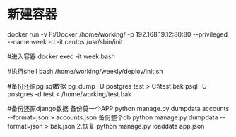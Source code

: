 # 新建容器
docker run  -v F:/Docker:/home/working/ -p 192.168.19.12:80:80   --privileged   --name week -d -it  centos /usr/sbin/init 

#进入容器
docker exec -it week bash

#执行shell
bash /home/working/weekly/deploy/init.sh

#备份还原pg sql数据
pg_dump   -U postgres test > C:\test.bak
psql  -U postgres -d test < /home/working/test.bak

#备份还原django数据
备份莫一个APP
python manage.py dumpdata accounts --format=json > accounts.json
备份整个db
python manage.py dumpdata --format=json > bak.json
2.恢复
python manage.py loaddata app.json